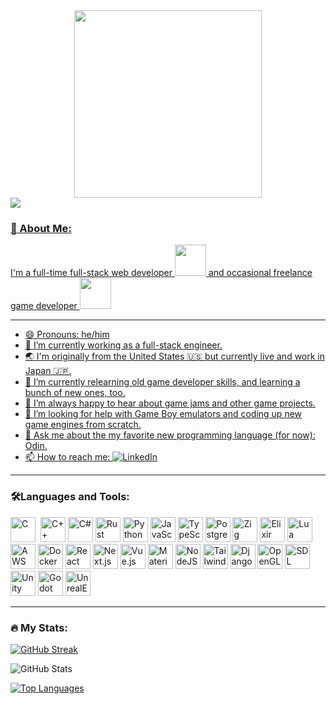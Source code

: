 <div id="header" align="center">
    <img src="https://i.giphy.com/media/v1.Y2lkPTc5MGI3NjExY3FtNHcxMXdhaGQyc3VzZGMzNG1lMmI3dnFlZmt3b282d2lkN2l4eiZlcD12MV9pbnRlcm5hbF9naWZfYnlfaWQmY3Q9Zw/QDjpIL6oNCVZ4qzGs7/giphy.gif" width="300">
</div>

<div id="badges">
    <a href="https://www.linkedin.com/in/taylor-mckinney-bb638398">
        <img src="https://img.shields.io/badge/LinkedIn-blue?logo=linkedin&logoColor=white"
    </a>
</div>

<img src="https://komarev.com/ghpvc/?username=taylormck&style=flat-square&color=blue" alt=""/>

### 🌸 About Me:

I'm a full-time full-stack web developer <img src="https://i.giphy.com/media/v1.Y2lkPTc5MGI3NjExeW9kcDBzbnRvNWc1eDZmMjZod3k5NnhmZW9reXBwb2Q0YmppcnY1dCZlcD12MV9pbnRlcm5hbF9naWZfYnlfaWQmY3Q9cw/MY0RxkIuFuJUUfPcLv/giphy.gif" width="50"> and occasional freelance game developer <img src="https://i.giphy.com/media/v1.Y2lkPTc5MGI3NjExcmxsbWlrY3p6aWkzaHIxaHE5YXUwYm52d3d2dWxheTB6M3IxN2NlbyZlcD12MV9pbnRlcm5hbF9naWZfYnlfaWQmY3Q9cw/qlOj8G3VjWvV0qdnj4/giphy.gif" width="50">

---

- 😄 Pronouns: he/him
- 🔭 I’m currently working as a full-stack engineer.
- 🌏 I'm originally from the United States :us: but currently live and work in Japan :jp:.
- 🌱 I’m currently relearning old game developer skills, and learning a bunch of new ones, too.
- 👯 I’m always happy to hear about game jams and other game projects.
- 🤔 I’m looking for help with Game Boy emulators and coding up new game engines from scratch.
- 💬 Ask me about the my favorite new programming language (for now): Odin.
- 📫 How to reach me: [![LinkedIn](https://img.shields.io/badge/LinkedIn-blue?logo=linkedin&logoColor=white)](https://www.linkedin.com/in/taylor-mckinney-bb638398)
---

### 🛠️Languages and Tools:

<div>
    <img src="https://cdn.jsdelivr.net/gh/devicons/devicon@latest/icons/c/c-original.svg" title="C" alt="C" width="40" height="40" />&nbsp;
    <img src="https://cdn.jsdelivr.net/gh/devicons/devicon@latest/icons/cplusplus/cplusplus-original.svg" title="C++" alt="C++" width="40" height="40" />
    <img src="https://cdn.jsdelivr.net/gh/devicons/devicon@latest/icons/csharp/csharp-original.svg" title="C#" alt="C#" width="40" height="40" />
    <img src="https://cdn.jsdelivr.net/gh/devicons/devicon@latest/icons/rust/rust-original.svg" title="Rust" alt="Rust" width="40" height="40" />
    <img src="https://cdn.jsdelivr.net/gh/devicons/devicon@latest/icons/python/python-original.svg" title="Python" alt="Python" width="40" height="40" />
    <img src="https://cdn.jsdelivr.net/gh/devicons/devicon@latest/icons/javascript/javascript-original.svg" title="JavaScript" alt="JavaScript" width="40" height="40" />
    <img src="https://cdn.jsdelivr.net/gh/devicons/devicon@latest/icons/typescript/typescript-original.svg" title="TypeScript" alt="TypeScript" width="40" height="40" />
    <img src="https://cdn.jsdelivr.net/gh/devicons/devicon@latest/icons/postgresql/postgresql-original.svg" title="PostgreSQL" alt="PostgreSQL" width="40" height="40" />
    <img src="https://cdn.jsdelivr.net/gh/devicons/devicon@latest/icons/zig/zig-original.svg" title="Zig" alt="Zig" width="40" height="40" />
    <img src="https://cdn.jsdelivr.net/gh/devicons/devicon@latest/icons/elixir/elixir-original.svg" title="Elixir" alt="Elixir" width="40" height="40" />
    <img src="https://cdn.jsdelivr.net/gh/devicons/devicon@latest/icons/lua/lua-original.svg" title="Lua" alt="Lua" width="40" height="40" />
    <img src="https://cdn.jsdelivr.net/gh/devicons/devicon@latest/icons/amazonwebservices/amazonwebservices-original-wordmark.svg" title="AWS" alt="AWS" width="40" height="40" />
    <img src="https://cdn.jsdelivr.net/gh/devicons/devicon@latest/icons/docker/docker-original.svg" title="Docker" alt="Docker" width="40" height="40" />
    <img src="https://cdn.jsdelivr.net/gh/devicons/devicon@latest/icons/react/react-original.svg" title="React" alt="React" width="40" height="40" />
    <img src="https://cdn.jsdelivr.net/gh/devicons/devicon@latest/icons/nextjs/nextjs-original.svg" title="Next.js" alt="Next.js" width="40" height="40" />
    <img src="https://cdn.jsdelivr.net/gh/devicons/devicon@latest/icons/vuejs/vuejs-original.svg" title="Vue.js" alt="Vue.js" width="40" height="40" />
    <img src="https://cdn.jsdelivr.net/gh/devicons/devicon@latest/icons/materialui/materialui-original.svg" title="MaterialUI" alt="MaterialUI" width="40" height="40" />
    <img src="https://cdn.jsdelivr.net/gh/devicons/devicon@latest/icons/nodejs/nodejs-original.svg" title="NodeJS" alt="NodeJS" width="40" height="40" />
    <img src="https://cdn.jsdelivr.net/gh/devicons/devicon@latest/icons/tailwindcss/tailwindcss-original-wordmark.svg" title="Tailwind" alt="Tailwind" width="40" height="40" />
    <img src="https://cdn.jsdelivr.net/gh/devicons/devicon@latest/icons/django/django-plain.svg" title="Django" alt="Django" width="40" height="40" />
    <img src="https://cdn.jsdelivr.net/gh/devicons/devicon@latest/icons/opengl/opengl-original.svg" title="OpenGL" alt="OpenGL" width="40" height="40" />
    <img src="https://cdn.jsdelivr.net/gh/devicons/devicon@latest/icons/sdl/sdl-original.svg" title="SDL" alt="SDL" width="40" height="40" />
    <img src="https://cdn.jsdelivr.net/gh/devicons/devicon@latest/icons/unity/unity-original.svg" title="Unity" alt="Unity" width="40" height="40" />
    <img src="https://cdn.jsdelivr.net/gh/devicons/devicon@latest/icons/godot/godot-original.svg" title="Godot" alt="Godot" width="40" height="40" />
    <img src="https://cdn.jsdelivr.net/gh/devicons/devicon@latest/icons/unrealengine/unrealengine-original.svg" title="UnrealEngine" alt="UnrealEngine" width="40" height="40" />
</div>

---

### :fire: My Stats:

[![GitHub Streak](https://github-readme-streak-stats.herokuapp.com?user=taylormck&theme=catppuccin-mocha&exclude_days=Sun%2CSat)](https://git.io/streak-stats)

![GitHub Stats](https://github-readme-stats.vercel.app/api?username=taylormck&show_icons=true&theme=catppuccin_mocha)

[![Top Languages](https://github-readme-stats.vercel.app/api/top-langs/?username=taylormck&theme=catppuccin_mocha&layout=donut)](https://github.com/anuraghazra/github-readme-stats)
